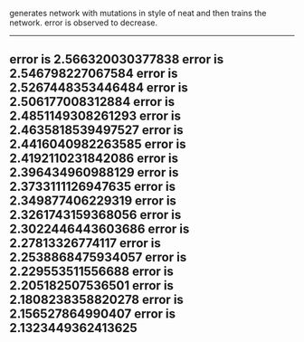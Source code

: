 generates network with mutations in style of neat and then trains the network. error is observed to decrease. 

--------------------------
error is 2.566320030377838
error is 2.546798227067584
error is 2.5267448353446484
error is 2.506177008312884
error is 2.4851149308261293
error is 2.4635818539497527
error is 2.4416040982263585
error is 2.4192110231842086
error is 2.396434960988129
error is 2.3733111126947635
error is 2.349877406229319
error is 2.3261743159368056
error is 2.3022446443603686
error is 2.27813326774117
error is 2.2538868475934057
error is 2.229553511556688
error is 2.205182507536501
error is 2.1808238358820278
error is 2.156527864990407
error is 2.1323449362413625
--------------------------
